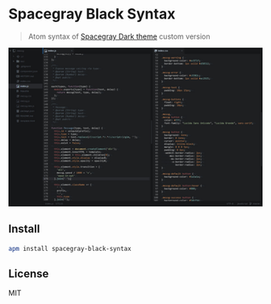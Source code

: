 # Spacegray Black Syntax

  > Atom syntax of [Spacegray Dark theme](http://github.com/kkga/spacegray) custom version

  ![Screenshot](https://raw.githubusercontent.com/andrepolischuk/spacegray-black-syntax/master/screen.jpg)

## Install

```sh
apm install spacegray-black-syntax
```

## License

  MIT
